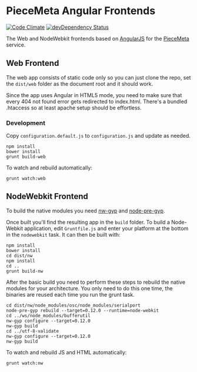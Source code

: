 # PieceMeta Angular Frontends #

[![Code Climate](https://codeclimate.com/github/PieceMeta/piecemeta-angular-frontend/badges/gpa.svg)](https://codeclimate.com/github/PieceMeta/piecemeta-angular-frontend) [![devDependency Status](https://david-dm.org/PieceMeta/piecemeta-angular-frontend/dev-status.svg)](https://david-dm.org/PieceMeta/piecemeta-angular-frontend#info=devDependencies)

The Web and NodeWebkit frontends based on [AngularJS](https://angularjs.org/) for the [PieceMeta](http://www.piecemeta.com) service.

## Web Frontend ##

The web app consists of static code only so you can just clone the repo, set the ``dist/web`` folder as the document root and it should work.

Since the app uses Angular in HTML5 mode, you need to make sure that every 404 not found error gets redirected to index.html. There's a bundled .htaccess so at least apache setup should be effortless.

### Development ###

Copy ``configuration.default.js`` to ``configuration.js`` and update as needed.

```shell
npm install
bower install
grunt build-web
```

To watch and rebuild automatically:

```shell
grunt watch:web
```

## NodeWebkit Frontend ##

To build the native modules you need [nw-gyp](https://github.com/nwjs/nw-gyp) and [node-pre-gyp](https://github.com/mapbox/node-pre-gyp).

Once built you'll find the resulting app in the ``build`` folder. To build a Node-Webkit application, edit `Gruntfile.js` and enter your platform at the bottom in the `nodewebkit` task. It can then be built with:

```shell
npm install
bower install
cd dist/nw
npm install
cd ..
grunt build-nw
```

After the basic build you need to perform these steps to rebuild the native modules for your architecture. You only need to do this one time, the binaries are reused each time you run the grunt task.

```shell
cd dist/nw/node_modules/osc/node_modules/serialport
node-pre-gyp rebuild --target=0.12.0 --runtime=node-webkit
cd ../ws/node_modules/bufferutil
nw-gyp configure --target=0.12.0
nw-gyp build
cd ../utf-8-validate
nw-gyp configure --target=0.12.0
nw-gyp build
```

To watch and rebuild JS and HTML automatically:

```shell
grunt watch:nw
```
